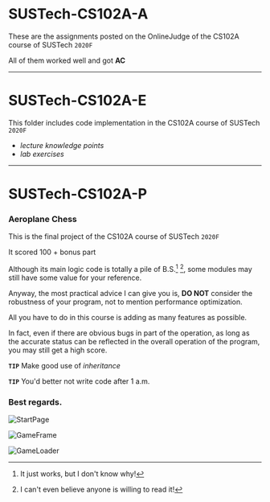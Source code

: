 # SUSTech-CS102A-A

These are the assignments posted on the OnlineJudge of the CS102A course of SUSTech `2020F`

All of them worked well and got **AC**

---

# SUSTech-CS102A-E

This folder includes code implementation in the CS102A course of SUSTech `2020F`

- *lecture knowledge points*
- *lab exercises*

---

# SUSTech-CS102A-P

### Aeroplane Chess

This is the final project of the CS102A course of SUSTech `2020F`

It scored 100 + bonus part

Although its main logic code is totally a pile of B.S.[^1] [^2],
some modules may still have some value for your reference.

Anyway, the most practical advice I can give you is,
**DO NOT** consider the robustness of your program,
not to mention performance optimization.

All you have to do in this course is adding as many features as possible.

In fact, even if there are obvious bugs in part of the operation,
as long as the accurate status can be reflected in the overall operation of the program,
you may still get a high score.

**`TIP`** Make good use of *inheritance*

**`TIP`** You'd better not write code after 1 a.m.

### Best regards.


![StartPage](https://github.com/HeZean/SUSTech-CS102A/blob/main/SUSTech-CS102A-P/Proj/src/cs102a/aeroplane/resources/res/1.png)

![GameFrame](https://github.com/HeZean/SUSTech-CS102A/blob/main/SUSTech-CS102A-P/Proj/src/cs102a/aeroplane/resources/res/2.png)

![GameLoader](https://github.com/HeZean/SUSTech-CS102A/blob/main/SUSTech-CS102A-P/Proj/src/cs102a/aeroplane/resources/res/3.png)


[^1]: It just works, but I don't know why!  
[^2]: I can't even believe anyone is willing to read it!
